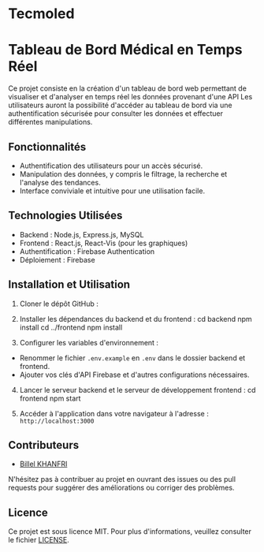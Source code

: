 # Tecmoled
# Tableau de Bord Médical en Temps Réel

Ce projet consiste en la création d'un tableau de bord web permettant de visualiser et d'analyser en temps réel les données provenant d'une API Les utilisateurs auront la possibilité d'accéder au tableau de bord via une authentification sécurisée pour consulter les données et effectuer différentes manipulations.

## Fonctionnalités

- Authentification des utilisateurs pour un accès sécurisé.
- Manipulation des données, y compris le filtrage, la recherche et l'analyse des tendances.
- Interface conviviale et intuitive pour une utilisation facile.

## Technologies Utilisées

- Backend : Node.js, Express.js, MySQL
- Frontend : React.js, React-Vis (pour les graphiques)
- Authentification : Firebase Authentication
- Déploiement : Firebase

## Installation et Utilisation

1. Cloner le dépôt GitHub :

2. Installer les dépendances du backend et du frontend :
   cd backend
   npm install
   cd ../frontend
   npm install

3. Configurer les variables d'environnement :

- Renommer le fichier `.env.example` en `.env` dans le dossier backend et frontend.
- Ajouter vos clés d'API Firebase et d'autres configurations nécessaires.

4. Lancer le serveur backend et le serveur de développement frontend :
   cd frontend
   npm start

5. Accéder à l'application dans votre navigateur à l'adresse : `http://localhost:3000`

## Contributeurs

- [Billel KHANFRI](https://github.com/billelkhanfri)

N'hésitez pas à contribuer au projet en ouvrant des issues ou des pull requests pour suggérer des améliorations ou corriger des problèmes.

## Licence

Ce projet est sous licence MIT. Pour plus d'informations, veuillez consulter le fichier [LICENSE](LICENSE).
